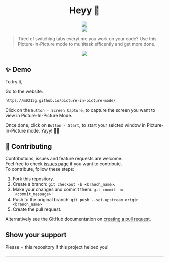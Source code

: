 <h1 align="center">Heyy 👋</h1>
<p align="center">
	<a href="" alt="Made with JavaScript">
		<img src="https://forthebadge.com/images/badges/made-with-javascript.svg" />
	</a>
	<br>
		<a href="https://github.com/M0315G/picture-in-picture-mode" alt="Picture In Picture Mode">
			<img src="https://img.shields.io/github/repo-size/M0315G/picture-in-picture-mode" />
		</a>
	</p>

> Tired of switching tabs everytime you work on your code?
> Use this Picture-In-Picture mode to multitask efficently and get more done.

<p align="center">
	<a href="https://m0315g.github.io/picture-in-picture-mode/" alt="Youtube Video">
        <img src="https://github.com/M0315G/picture-in-picture-mode/blob/master/resources/workflow.gif?raw=true" />
    </a>
</p>

## ✨ Demo

To try it, 

Go to the website:

```sh
https://m0315g.github.io/picture-in-picture-mode/
```
Click on the `Button - Screen Capture`, to capture the screen you want to view in Picture-In-Picture Mode.

Once done, click on `Button - Start`, to start your selcted window in Picture-In-Picture mode. Yayy! 🎉🎉



## 🤝 Contributing

Contributions, issues and feature requests are welcome.<br /> Feel free to check
[issues page](https://github.com/M0315G/picture-in-picture-mode/issues) if you want to
contribute.<br /> To contribute, follow these steps:

1. Fork this repository.
2. Create a branch: `git checkout -b <branch_name>`.
3. Make your changes and commit them: `git commit -m '<commit_message>'`
4. Push to the original branch: `git push --set-upstream origin <branch_name>`
5. Create the pull request.

Alternatively see the GitHub documentation on
[creating a pull request](https://help.github.com/en/github/collaborating-with-issues-and-pull-requests/creating-a-pull-request).

## Show your support

Please ⭐️ this repository if this project helped you!

---
